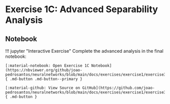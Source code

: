 # Exercise 1C: Advanced Separability Analysis

## Notebook

!!! jupyter "Interactive Exercise"
    Complete the advanced analysis in the final notebook:

    [:material-notebook: Open Exercise 1C Notebook](https://nbviewer.org/github/joao-pedrosantos/neuralnetworks/blob/main/docs/exercises/exercise1/exercise3.ipynb){ .md-button .md-button--primary }

    [:material-github: View Source on GitHub](https://github.com/joao-pedrosantos/neuralnetworks/blob/main/docs/exercises/exercise1/exercise3.ipynb){ .md-button }

